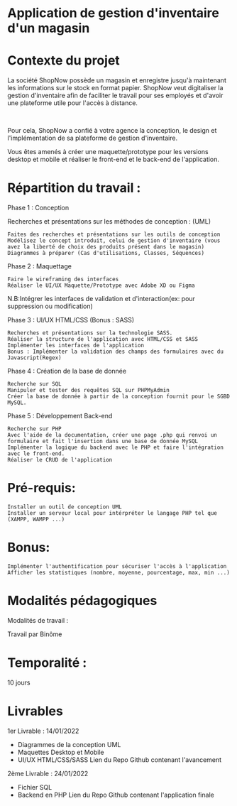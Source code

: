#                                                   Application de gestion d'inventaire d'un magasin



# Contexte du projet

La société ShopNow possède un magasin et enregistre jusqu'à maintenant les informations sur le stock en format papier. ShopNow veut digitaliser la gestion d'inventaire afin de faciliter le travail pour ses employés et d'avoir une plateforme utile pour l'accès à distance.

​

Pour cela, ShopNow a confié à votre agence la conception, le design et l'implémentation de sa plateforme de gestion d'inventaire.

Vous êtes amenés à créer une maquette/prototype pour les versions desktop et mobile et réaliser le front-end et le back-end de l'application.

# Répartition du travail :

Phase 1 : Conception

Recherches et présentations sur les méthodes de conception : (UML)

    Faites des recherches et présentations sur les outils de conception
    Modélisez le concept introduit, celui de gestion d'inventaire (vous avez la liberté de choix des produits présent dans le magasin) Diagrammes à préparer (Cas d'utilisations, Classes, Séquences)

Phase 2 : Maquettage

    Faire le wireframing des interfaces
    Réaliser le UI/UX Maquette/Prototype avec Adobe XD ou Figma

N.B:Intégrer les interfaces de validation et d'interaction(ex: pour suppression ou modification)

Phase 3 : UI/UX HTML/CSS (Bonus : SASS)

    Recherches et présentations sur la technologie SASS.
    Réaliser la structure de l'application avec HTML/CSS et SASS
    Implémenter les interfaces de l'application
    Bonus : Implémenter la validation des champs des formulaires avec du Javascript(Regex)

Phase 4 : Création de la base de donnée

    Recherche sur SQL
    Manipuler et tester des requêtes SQL sur PHPMyAdmin
    Créer la base de donnée à partir de la conception fournit pour le SGBD MySQL.

Phase 5 : Développement Back-end

    Recherche sur PHP
    Avec l'aide de la documentation, créer une page .php qui renvoi un formulaire et fait l'insertion dans une base de donnée MySQL
    Implémenter la logique du backend avec le PHP et faire l'intégration avec le front-end.
    Réaliser le CRUD de l'application

# Pré-requis:

    Installer un outil de conception UML
    Installer un serveur local pour intérpréter le langage PHP tel que (XAMPP, WAMPP ...)

# Bonus:

    Implémenter l'authentification pour sécuriser l'accès à l'application
    Afficher les statistiques (nombre, moyenne, pourcentage, max, min ...)

# Modalités pédagogiques

Modalités de travail :

Travail par Binôme

# Temporalité :

10 jours


# Livrables

1er Livrable : 14/01/2022
- Diagrammes de la conception UML
- Maquettes Desktop et Mobile
- UI/UX HTML/CSS/SASS
Lien du Repo Github contenant l'avancement

2ème Livrable : 24/01/2022
- Fichier SQL
- Backend en PHP
Lien du Repo Github contenant l'application finale
